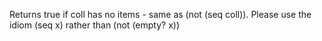   Returns true if coll has no items - same as (not (seq coll)).
  Please use the idiom (seq x) rather than (not (empty? x))